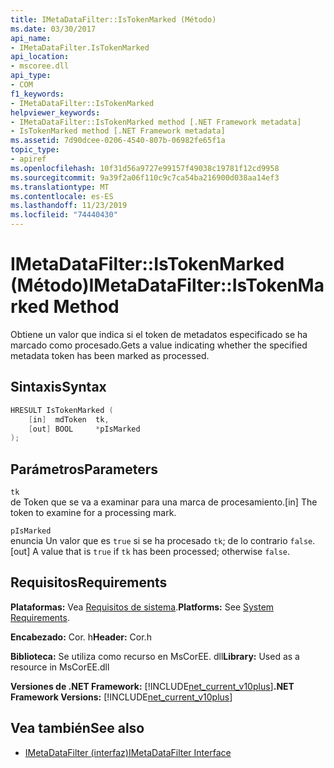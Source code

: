 ```yaml
---
title: IMetaDataFilter::IsTokenMarked (Método)
ms.date: 03/30/2017
api_name:
- IMetaDataFilter.IsTokenMarked
api_location:
- mscoree.dll
api_type:
- COM
f1_keywords:
- IMetaDataFilter::IsTokenMarked
helpviewer_keywords:
- IMetaDataFilter::IsTokenMarked method [.NET Framework metadata]
- IsTokenMarked method [.NET Framework metadata]
ms.assetid: 7d90dcee-0206-4540-807b-06982fe65f1a
topic_type:
- apiref
ms.openlocfilehash: 10f31d56a9727e99157f49038c19781f12cd9958
ms.sourcegitcommit: 9a39f2a06f110c9c7ca54ba216900d038aa14ef3
ms.translationtype: MT
ms.contentlocale: es-ES
ms.lasthandoff: 11/23/2019
ms.locfileid: "74440430"
---
```

# <a name="imetadatafilteristokenmarked-method"></a><span data-ttu-id="eff16-102">IMetaDataFilter::IsTokenMarked (Método)</span><span class="sxs-lookup"><span data-stu-id="eff16-102">IMetaDataFilter::IsTokenMarked Method</span></span>
<span data-ttu-id="eff16-103">Obtiene un valor que indica si el token de metadatos especificado se ha marcado como procesado.</span><span class="sxs-lookup"><span data-stu-id="eff16-103">Gets a value indicating whether the specified metadata token has been marked as processed.</span></span>  
  
## <a name="syntax"></a><span data-ttu-id="eff16-104">Sintaxis</span><span class="sxs-lookup"><span data-stu-id="eff16-104">Syntax</span></span>  
  
```cpp  
HRESULT IsTokenMarked (  
    [in]  mdToken  tk,   
    [out] BOOL     *pIsMarked  
);  
```  
  
## <a name="parameters"></a><span data-ttu-id="eff16-105">Parámetros</span><span class="sxs-lookup"><span data-stu-id="eff16-105">Parameters</span></span>  
 `tk`  
 <span data-ttu-id="eff16-106">de Token que se va a examinar para una marca de procesamiento.</span><span class="sxs-lookup"><span data-stu-id="eff16-106">[in] The token to examine for a processing mark.</span></span>  
  
 `pIsMarked`  
 <span data-ttu-id="eff16-107">enuncia Un valor que es `true` si se ha procesado `tk`; de lo contrario `false`.</span><span class="sxs-lookup"><span data-stu-id="eff16-107">[out] A value that is `true` if `tk` has been processed; otherwise `false`.</span></span>  
  
## <a name="requirements"></a><span data-ttu-id="eff16-108">Requisitos</span><span class="sxs-lookup"><span data-stu-id="eff16-108">Requirements</span></span>  
 <span data-ttu-id="eff16-109">**Plataformas:** Vea [Requisitos de sistema](../../../../docs/framework/get-started/system-requirements.md).</span><span class="sxs-lookup"><span data-stu-id="eff16-109">**Platforms:** See [System Requirements](../../../../docs/framework/get-started/system-requirements.md).</span></span>  
  
 <span data-ttu-id="eff16-110">**Encabezado:** Cor. h</span><span class="sxs-lookup"><span data-stu-id="eff16-110">**Header:** Cor.h</span></span>  
  
 <span data-ttu-id="eff16-111">**Biblioteca:** Se utiliza como recurso en MsCorEE. dll</span><span class="sxs-lookup"><span data-stu-id="eff16-111">**Library:** Used as a resource in MsCorEE.dll</span></span>  
  
 <span data-ttu-id="eff16-112">**Versiones de .NET Framework:** [!INCLUDE[net_current_v10plus](../../../../includes/net-current-v10plus-md.md)]</span><span class="sxs-lookup"><span data-stu-id="eff16-112">**.NET Framework Versions:** [!INCLUDE[net_current_v10plus](../../../../includes/net-current-v10plus-md.md)]</span></span>  
  
## <a name="see-also"></a><span data-ttu-id="eff16-113">Vea también</span><span class="sxs-lookup"><span data-stu-id="eff16-113">See also</span></span>

- [<span data-ttu-id="eff16-114">IMetaDataFilter (interfaz)</span><span class="sxs-lookup"><span data-stu-id="eff16-114">IMetaDataFilter Interface</span></span>](../../../../docs/framework/unmanaged-api/metadata/imetadatafilter-interface.md)
